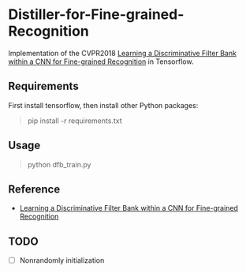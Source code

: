 # Distiller-for-Fine-grained-Recognition



Implementation of the CVPR2018 [Learning a Discriminative Filter Bank within a CNN for Fine-grained Recognition](https://arxiv.org/abs/1611.09932) in Tensorflow. 


## Requirements
First install tensorflow, then install other Python packages:
  >pip install -r requirements.txt
  
## Usage

>python dfb_train.py
 
## Reference

- [Learning a Discriminative Filter Bank within a CNN for Fine-grained Recognition](https://arxiv.org/abs/1611.09932)


## TODO

- [ ] Nonrandomly initialization